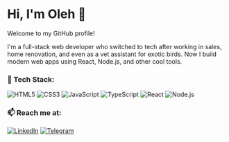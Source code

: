 # Hi, I'm Oleh 👋

Welcome to my GitHub profile!

I'm a full-stack web developer who switched to tech after working in sales, home renovation, and even as a vet assistant for exotic birds.
Now I build modern web apps using React, Node.js, and other cool tools.

### 🔧 Tech Stack:

![HTML5](https://img.shields.io/badge/-HTML5-E34F26?style=flat&logo=html5&logoColor=white)
![CSS3](https://img.shields.io/badge/-CSS3-1572B6?style=flat&logo=css3&logoColor=white)
![JavaScript](https://img.shields.io/badge/-JavaScript-black?style=flat&logo=javascript)
![TypeScript](https://img.shields.io/badge/-TypeScript-007ACC?style=flat&logo=typescript)
![React](https://img.shields.io/badge/-React-20232a?style=flat&logo=react)
![Node.js](https://img.shields.io/badge/-Node.js-339933?style=flat&logo=node.js)

### 📫 Reach me at:

[![LinkedIn](https://img.shields.io/badge/-LinkedIn-blue?logo=linkedin&style=flat)](https://linkedin.com/in/exocriador)
[![Telegram](https://img.shields.io/badge/-@exocriador-2CA5E0?style=flat&logo=telegram&logoColor=white)](https://t.me/exocriador)

